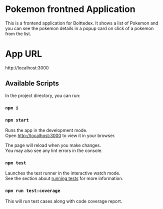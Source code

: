 # Pokemon frontned Application

This is a frontend application for Bolttedex. It shows a list of Pokemon and you can see the pokemon details in a popup card on click of a pokemon from the list.

# App URL

http://localhost:3000


## Available Scripts

In the project directory, you can run:

### `npm i`

### `npm start`

Runs the app in the development mode.\
Open [http://localhost:3000](http://localhost:3000) to view it in your browser.

The page will reload when you make changes.\
You may also see any lint errors in the console.

### `npm test`

Launches the test runner in the interactive watch mode.\
See the section about [running tests](https://facebook.github.io/create-react-app/docs/running-tests) for more information.


### `npm run test:coverage`

This will run test cases along with code coverage report.

